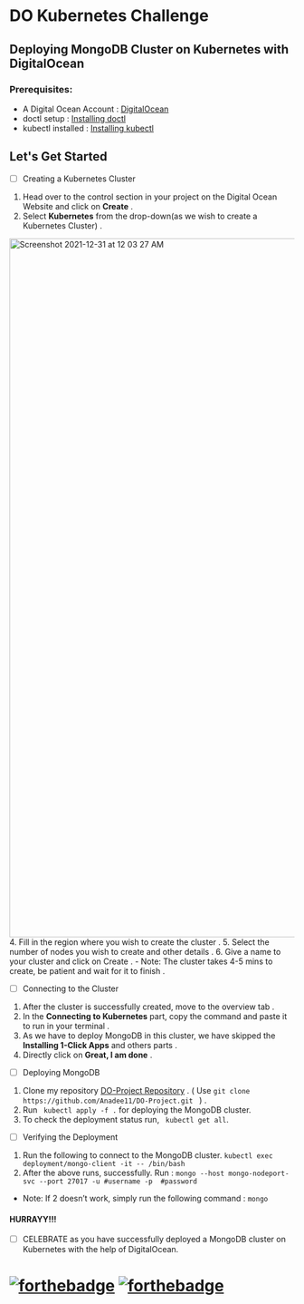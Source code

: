 # DO Kubernetes Challenge

## Deploying MongoDB Cluster on Kubernetes with DigitalOcean

### Prerequisites:
- A Digital Ocean Account : [DigitalOcean](https://www.digitalocean.com/)
- doctl setup : [Installing doctl](https://docs.digitalocean.com/reference/doctl/how-to/install/#step-1-install-doctl)
- kubectl installed : [Installing kubectl](https://kubernetes.io/docs/tasks/tools/install-kubectl/)

## Let's Get Started

- [ ] Creating a Kubernetes Cluster
1. Head over to the control section in your project on the Digital Ocean Website and click on **Create**  .
2. Select **Kubernetes** from the drop-down(as we wish to create a Kubernetes Cluster) .
 <img width="1233" alt="Screenshot 2021-12-31 at 12 03 27 AM" src="https://user-images.githubusercontent.com/73078636/147784169-fae59e4e-9169-4cfd-878d-155d659d5896.png">
4. Fill in the region where you wish to create the cluster .
5. Select the number of nodes you wish to create and other details .
6. Give a name to your cluster and click on Create .
- Note: The cluster takes 4-5 mins to create, be patient and wait for it to finish .

- [ ] Connecting to the Cluster
1. After the cluster is successfully created, move to the overview tab .
2. In the **Connecting to Kubernetes** part, copy the command and paste it to run in your terminal .
3. As we have to deploy MongoDB in this cluster, we have skipped the **Installing 1-Click Apps** and others parts .
4. Directly click on **Great, I am done** .

- [ ] Deploying MongoDB 
1. Clone my repository [DO-Project Repository](https://github.com/Anadee11/DO-Project) .
  ( Use `git clone https://github.com/Anadee11/DO-Project.git ` ) .
2. Run ` kubectl apply -f .` for deploying the MongoDB cluster.
3. To check the deployment status run, ` kubectl get all`.

- [ ] Verifying the Deployment
1. Run the following to connect to the MongoDB cluster.
        `kubectl exec deployment/mongo-client -it -- /bin/bash` 
2. After the above runs, successfully.  Run :
         ` mongo --host mongo-nodeport-svc --port 27017 -u #username -p  #password `

 - Note: If 2 doesn’t work, simply run the following command :
`mongo`

#### HURRAYY!!!
- [ ] CELEBRATE as you have successfully deployed a MongoDB cluster on Kubernetes with the help of DigitalOcean.
# [![forthebadge](https://forthebadge.com/images/badges/built-with-love.svg)](https://forthebadge.com) [![forthebadge](https://forthebadge.com/images/badges/built-by-developers.svg)](https://forthebadge.com)
